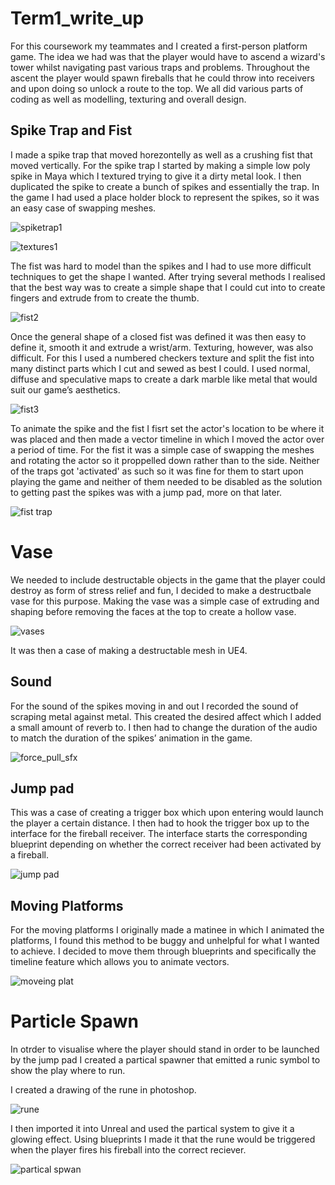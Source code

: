 # Term1_write_up

For this coursework my teammates and I created a first-person platform game. The idea we had was that the player would have to ascend a wizard's tower whilst navigating past various traps and problems. Throughout the ascent the player would spawn fireballs that he could throw into receivers and upon doing so unlock a route to the top.  We all did various parts of coding as well as modelling, texturing and overall design.

## Spike Trap and Fist

I made a spike trap that moved horezontelly as well as a crushing fist that moved vertically. For the spike trap I started by making a simple low poly spike in Maya which I textured trying to give it a dirty metal look. I then duplicated the spike to create a bunch of spikes and essentially the trap. In the game I had used a place holder block to represent the spikes, so it was an easy case of swapping meshes. 

![spiketrap1](https://user-images.githubusercontent.com/32567724/35195469-cd3d4610-febb-11e7-8508-28ee968509d6.png)

![textures1](https://user-images.githubusercontent.com/32567724/35198031-a2965bb6-fee0-11e7-8f33-ba18f0a15d46.jpg)



The fist was hard to model than the spikes and I had to use more difficult techniques to get the shape I wanted. After trying several methods I realised that the best way was to create a simple shape that I could cut into to create fingers and extrude from to create the thumb. 

![fist2](https://user-images.githubusercontent.com/32567724/35195494-51f418ac-febc-11e7-8db3-7e47277c5029.png)

Once the general shape of a closed fist was defined it was then easy to define it, smooth it and extrude a wrist/arm. Texturing, however, was also difficult. For this I used a numbered checkers texture and split the fist into many distinct parts which I cut and sewed as best I could. I used normal, diffuse and speculative maps to create a dark marble like metal that would suit our game’s aesthetics.

![fist3](https://user-images.githubusercontent.com/32567724/35196113-ab474fce-fec5-11e7-89e8-ca7e3dd68d01.png)

To animate the spike and the fist I fisrt set the actor's location to be where it was placed and then made a vector timeline in which I moved the actor over a period of time. For the fist it was a simple case of swapping the meshes and rotating the actor so it proppelled down rather than to the side. Neither of the traps got 'activated' as such so it was fine for them to start upon playing the game and neither of them needed to be disabled as the solution to getting past the spikes was with a jump pad, more on that later.   

![fist trap](https://user-images.githubusercontent.com/32567724/35196347-b7f215b2-fec8-11e7-9c8e-937d531a4524.PNG)

# Vase 
We needed to include destructable objects in the game that the player could destroy as form of stress relief and fun, I decided to make a destructbale vase for this purpose. Making the vase was a simple case of extruding and shaping before removing the faces at the top to create a hollow vase. 


![vases](https://user-images.githubusercontent.com/32567724/35195584-9b63d1c0-febd-11e7-835d-9cdf371f9ed8.png)

It was then a case of making a destructable mesh in UE4. 


## Sound 
For the sound of the spikes moving in and out I recorded the sound of scraping metal against metal. This created the desired affect which I added a small amount of reverb to. I then had to change the duration of the audio to match the duration of the spikes’ animation in the game. 

![force_pull_sfx](https://user-images.githubusercontent.com/32567724/35198191-25a97982-fee3-11e7-8627-75be128e963c.PNG)

## Jump pad
This was a case of creating a trigger box which upon entering would launch the player a certain distance. I then had to hook the trigger box up to the interface for the fireball receiver. The interface starts the corresponding blueprint depending on whether the correct receiver had been activated by a fireball. 

![jump pad](https://user-images.githubusercontent.com/32567724/35196653-e68acea6-fecc-11e7-8f36-06d7bbab5e86.PNG)

## Moving Platforms
For the moving platforms I originally made a matinee in which I animated the platforms, I found this method to be buggy and unhelpful for what I wanted to achieve. I decided to move them through blueprints and specifically the timeline feature which allows you to animate vectors. 

![moveing plat](https://user-images.githubusercontent.com/32567724/35196654-e6a61922-fecc-11e7-8516-834307a497d7.PNG)



# Particle Spawn

In otrder to visualise where the player should stand in order to be launched by the jump pad I created a partical spawner that emitted a runic symbol to show the play where to run. 

I created a drawing of the rune in photoshop.

![rune](https://user-images.githubusercontent.com/32567724/35196813-3ea52cd8-fecf-11e7-83ef-f804c61f79a7.png)

I then imported it into Unreal and used the partical system to give it a glowing effect. Using blueprints I made it that the rune would be triggered when the player fires his fireball into the correct reciever. 

![partical spwan](https://user-images.githubusercontent.com/32567724/35196655-e6bfed5c-fecc-11e7-9f14-f31e2a4e3541.PNG)



